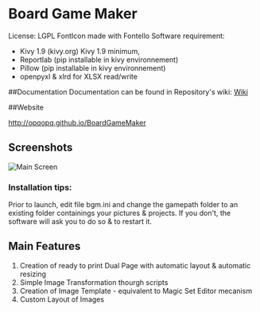 # Board Game Maker

License: LGPL
FontIcon made with Fontello
Software requirement:
* Kivy 1.9 (kivy.org) Kivy 1.9 minimum,
* Reportlab (pip installable in kivy environnement)
* Pillow (pip installable in kivy environnement)
* openpyxl & xlrd for XLSX read/write



##Documentation
Documentation can be found in Repository's wiki: [Wiki](https://github.com/opqopq/BoardGameMaker/wiki)

##Website

http://opqopq.github.io/BoardGameMaker

## Screenshots

![Main Screen](https://raw.githubusercontent.com/opqopq/BoardGameMaker/master/img/main_screen.png)


### Installation tips:

Prior to launch, edit file bgm.ini and change the gamepath folder to an existing folder containings your pictures & projects.
If you don't, the software will ask you to do so & to restart it.

## Main Features

1. Creation of ready to print Dual Page with automatic layout & automatic resizing
1. Simple Image Transformation thourgh scripts
1. Creation of Image Template - equivalent to Magic Set Editor mecanism
1. Custom Layout of Images